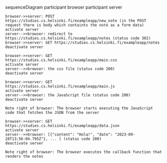 sequenceDiagram
participant browser
participant server

    browser->>server: POST https://studies.cs.helsinki.fi/exampleapp/new_note (in the POST request there is body which containts the note as a form data)
    activate server
    server-->>browser: redirect to https://studies.cs.helsinki.fi/exampleapp/notes (status code 302)
    browser->>server: GET https://studies.cs.helsinki.fi/exampleapp/notes
    deactivate server

    browser->>server: GET https://studies.cs.helsinki.fi/exampleapp/main.css
    activate server
    server-->>browser: the css file (status code 200)
    deactivate server

    browser->>server: GET https://studies.cs.helsinki.fi/exampleapp/main.js
    activate server
    server-->>browser: the JavaScript file (status code 200)
    deactivate server

    Note right of browser: The browser starts executing the JavaScript code that fetches the JSON from the server

    browser->>server: GET https://studies.cs.helsinki.fi/exampleapp/data.json
    activate server
    server-->>browser: [{"content": "Hola!", "date": "2023-09-28T13:56:04.795Z"}, ... ] (status code 200)
    deactivate server

    Note right of browser: The browser executes the callback function that renders the notes


